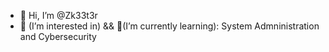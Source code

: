 - 👋 Hi, I’m @Zk33t3r
- 👀 (I’m interested in) && 🌱(I’m currently learning):
        System Admninistration and Cybersecurity
<!---
Zk33t3r/Zk33t3r is a ✨ special ✨ repository because its `README.md` (this file) appears on your GitHub profile.
You can click the Preview link to take a look at your changes.
--->
